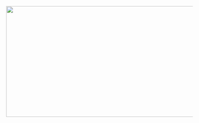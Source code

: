 <img src="https://cutewallpaper.org/21/pixel-wallpaper-gif/Pixel-Wallpaper-animated-GIF-on-Imgur.gif" height="300" width="700">


